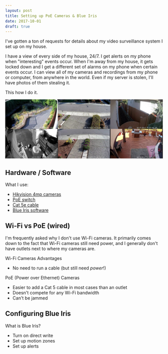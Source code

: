 ```yaml
---
layout: post
title: Setting up PoE Cameras & Blue Iris
date: 2017-10-01
draft: true
---
```


I've gotten a ton of requests for details about my video surveillance system I set up on my house.

I have a view of every side of my house, 24/7. I get alerts on my phone when "interesting" events occur. When I'm away from my house, it gets locked down and I get a different set of alarms on my phone when certain events occur. I can view all of my cameras and recordings from my phone or computer, from anywhere in the world. Even if my server is stolen, I'll have photos of them stealing it.

This how I do it.

![All Cameras](all-cams.jpg)

## Hardware / Software

What I use:
* [Hikvision 4mp cameras](http://amzn.to/2xun92a)
* [PoE switch](http://amzn.to/2g4utiv)
* [Cat 5e cable](https://www.monoprice.com/search/index?keyword=cat%205&mode=list&category_2=Networking/Cat%205e%20Bulk%20Ethernet%20Cables)
* [Blue Iris software](http://blueirissoftware.com/)


## Wi-Fi vs PoE (wired)

I'm frequently asked why I don't use Wi-Fi cameras. It primarily comes down to the fact that Wi-Fi cameras still need power, and I generally don't have outlets next to where my cameras are.

Wi-Fi Cameras Advantages
* No need to run a cable (but still need *power*!)

PoE (Power over Ethernet) Cameras
* Easier to add a Cat 5 cable in most cases than an outlet
* Doesn't compete for any Wi-Fi bandwidth
* Can't be jammed


## Configuring Blue Iris

What is Blue Iris?

* Turn on direct write
* Set up motion zones
* Set up alerts

